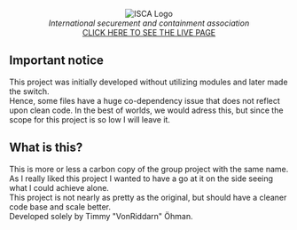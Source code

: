 <p align="center">
  <img src="https://github.com/VonRiddarn/isca-monster-database/blob/main/public/resources/isca_labs.png?raw=true" alt="ISCA Logo" /> <br />
  <i>International securement and containment association</i><br />
  <a href="https://vonriddarn.github.io/personal-isca-monster-database/public/">CLICK HERE TO SEE THE LIVE PAGE</a>
</p>

## Important notice
This project was initially developed without utilizing modules and later made the switch.<br />
Hence, some files have a huge co-dependency issue that does not reflect upon clean code.<bt />
In the best of worlds, we would adress this, but since the scope for this project is so low I will leave it.

## What is this?
This is more or less a carbon copy of the group project with the same name.<br />
As I really liked this project I wanted to have a go at it on the side seeing what I could achieve alone. <br />
This project is not nearly as pretty as the original, but should have a cleaner code base and scale better.<br />
Developed solely by Timmy "VonRiddarn" Öhman.

